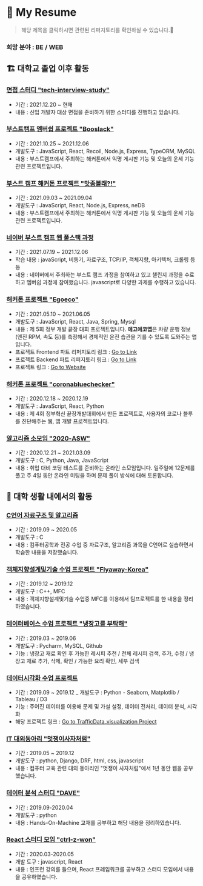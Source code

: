 # 📃 My Resume

> 해당 제목을 클릭하시면 관련된 리퍼지토리를 확인하실 수 있습니다.🙏

### 희망 분야 : BE / WEB

## 🏗 대학교 졸업 이후 활동

### [면접 스터디 "tech-interview-study"](https://github.com/blogSoul/tech-interview-study)

- 기간 : 2021.12.20 ~ 현재
- 내용 : 신입 개발자 대상 면접을 준비하기 위한 스터디를 진행하고 있습니다.

### [부스트캠프 멤버쉽 프로젝트 "Booslack"](https://github.com/boostcampwm-2021/web06-booslack)

- 기간 : 2021.10.25 ~ 2021.12.06
- 개발도구 : JavaScript, React, Recoil, Node.js, Express, TypeORM, MySQL 
- 내용 : 부스트캠프에서 주최하는 해커톤에서 익명 게시판 기능 및 오늘의 운세 기능 관련 프로젝트입니다.

### [부스트 캠프 해커톤 프로젝트 "맛좀볼래?!"](https://github.com/boostcampwm-2021/bookathon_E)

- 기간 : 2021.09.03 ~ 2021.09.04
- 개발도구 : JavaScript, React, Node.js, Express, neDB
- 내용 : 부스트캠프에서 주최하는 해커톤에서 익명 게시판 기능 및 오늘의 운세 기능 관련 프로젝트입니다.

### [네이버 부스트 캠프 웹 풀스택 과정 ](https://github.com/boostcampwm-2021)

- 기간 : 2021.07.19 ~ 2021.12.06
- 학습 내용 : javaScript, 비동기, 자료구조, TCP/IP, 객체지향, 아키텍처, 크롤링 등등
- 내용 : 네이버에서 주최하는 부스트 캠프 과정을 참여하고 있고 챌린지 과정을 수료하고 멤버쉽 과정에 참여했습니다. javascript로 다양한 과제를 수행하고 있습니다.

### [해커톤 프로젝트 "Egoeco"](https://github.com/EgoEco)

- 기간 : 2021.05.10 ~ 2021.06.05
- 개발도구 : JavaScript, React, Java, Spring, Mysql
- 내용 : 제 5회 정부 개발 끝장 대회 프로젝트입니다. **에고에코앱**은 차량 운행 정보(엔진 RPM, 속도 등)를 측정해서 경제적인 운전 습관을 기를 수 있도록 도와주는 앱입니다.
- 프로젝트 Frontend 파트 리퍼지토리 링크 : [Go to Link](https://github.com/EgoEco/egoeco-web)
- 프로젝트 Backend 파트 리퍼지토리 링크 : [Go to Link](https://github.com/EgoEco/egoeco-server)
- 프로젝트 링크 : [Go to Website](https://egoeco.netlify.app/)

### [해커톤 프로젝트 "coronabluechecker"](https://github.com/blogSoul/coronabluechecker)

- 기간 : 2020.12.18 ~ 2020.12.19
- 개발도구 : JavaScript, React, Python
- 내용 : 제 4회 정부혁신 끝장개발대회에서 만든 프로젝트로, 사용자의 코로나 블루를 진단해주는 웹, 앱 개발 프로젝트입니다.

### [알고리즘 소모임 "2020-ASW"](https://github.com/2020-ASW/minwook_soul)

- 기간 : 2020.12.21 ~ 2021.03.09
- 개발도구 : C, Python, Java, JavaScript
- 내용 : 취업 대비 코딩 테스트를 준비하는 온라인 소모임입니다. 일주일에 12문제를 풀고 주 4일 동안 온라인 미팅을 하며 문제 풀이 방식에 대해 토론합니다.

## 🏫 대학 생활 내에서의 활동

### [C언어 자료구조 및 알고리즘](https://github.com/blogSoul/C_summary)

- 기간 : 2019.09 ~ 2020.05
- 개발도구 : C
- 내용 : 컴퓨터공학과 전공 수업 중 자료구조, 알고리즘 과목을 C언어로 실습하면서 학습한 내용을 저장했습니다.

### [객체지향설계및기술 수업 프로젝트 "Flyaway-Korea"](https://github.com/JAKEkr/Flyaway-Korea)

- 기간 : 2019.12 ~ 2019.12
- 개발도구 : C++, MFC
- 내용 : 객체지향설계및기술 수업중 MFC를 이용해서 팀프로젝트를 한 내용을 정리하였습니다. 

### [데이터베이스 수업 프로젝트 "냉장고를 부탁해"](https://github.com/blogSoul/Python_summary)

- 기간 : 2019.03 ~ 2019.06
- 개발도구 : Pycharm, MySQL, Github
- 기능 : 냉장고 재료 확인 후 가능한 레시피 추천 / 전체 레시피 검색, 추가, 수정 / 냉장고 재료 추가, 삭제, 확인 / 가능한 요리 확인, 세부 검색

### [데이터시각화 수업 프로젝트](https://github.com/blogSoul/TrafficData_visualization)

- 기간 : 2019.09 ~ 2019.12
_ 개발도구 : Python - Seaborn, Matplotlib / Tableau / D3
- 기능 : 주어진 데이터를 이용해 문제 및 가설 설정, 데이터 전처리, 데이터 분석, 시각화
- 해당 프로젝트 링크 : [Go to TrafficData_visualization Project](https://adoring-hopper-1c6a37.netlify.app/)

### [IT 대외동아리 "멋쟁이사자처럼"](https://github.com/blogSoul/likelion_summary)

- 기간 : 2019.05 ~ 2019.12
- 개발도구 : python, Django, DRF, html, css, javascript
- 내용 : 컴퓨터 교육 관련 대외 동아리인 "멋쟁이 사자처럼"에서 1년 동안 웹을 공부했습니다.

### [데이터 분석 스터디 "DAVE"](https://github.com/DAVE-sejong/Hands-On-Machine)

- 기간 : 2019.09-2020.04
- 개발도구 : python
- 내용 : Hands-On-Machine 교재를 공부하고 해당 내용을 정리하였습니다.

### [React 스터디 모임 "ctrl-z-won"](https://github.com/ctrl-z-won/SoulMinWook)

- 기간 : 2020.03-2020.05
- 개발 도구 : javascript, React
- 내용 : 인프런 강의를 들으며, React 프레임워크를 공부하고 스터디 모임에서 내용을 공유하였습니다.
